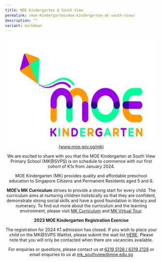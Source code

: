 ```yaml
---
title: MOE Kindergarten @ South View
permalink: /moe-Kindergarten/moe-kindergarten-at-south-view/
description: ""
variant: markdown
---
```

<center><a href="https://www.moe.gov.sg/mk" target="_blank" rel="noopener"><img style="height:350px;width:490px" src="/images/MOE%20Kindergarten.jpg"></a></center>
<center><a href="https://www.moe.gov.sg/mk" target="_blank" rel="noopener">(www.moe.gov.sg/mk)</a>
<p>We are excited to share with you that the MOE Kindergarten at South View Primary School (MK@SVPS) is on schedule to commence with our first cohort of K1s from January 2024.</p>
<p>MOE Kindergarten (MK) provides quality and affordable preschool education to Singapore Citizens and Permanent Residents aged 5 and 6.</p>
<p><b>MOE’s MK Curriculum</b> strives to provide a strong start for every child. The curriculum aims at nurturing children holistically so that they are confident, demonstrate strong social skills and have a good foundation in literacy and numeracy. To find out more about the curriculum and the learning environment, please visit <a href="https://www.moe.gov.sg/preschool/moe-kindergarten/curriculum" target="_blank" rel="noopener">MK Curriculum</a> and <a href="https://www.moe.gov.sg/preschool/moe-kindergarten/mk-virtual-tour" target="_blank" rel="noopener"> MK Virtual Tour</a>.
	</p><center><b>2023 MOE Kindergarten Registration Exercise</b></center>
<p>The registration for 2024 K1 admission has closed. If you wish to place your child on the MK@SVPS Waitlist, please submit the wait list <a href="https://form.gov.sg/63d336bbdd51570011d503c1" target="_blank" rel="noopener">HERE</a>. Please note that you will only be contacted when there are vacancies available.</p>
<p>For enquiries or questions, please contact us at <u>6219 5128 / 6219 2128</u> or email enquiries to us at <a href="mailto:mk_southview@moe.edu.sg" target="_blank" rel="noopener">mk_southview@moe.edu.sg</a>
		</p></center>